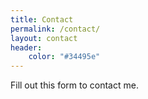 ```yaml
---
title: Contact
permalink: /contact/
layout: contact
header:
    color: "#34495e"
---
```

Fill out this form to contact me.